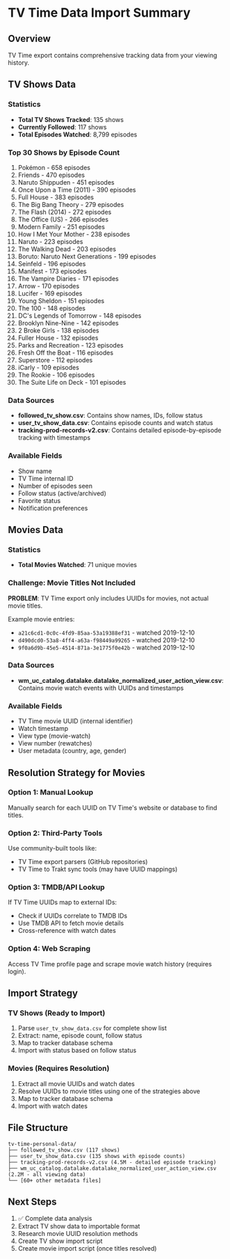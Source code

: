 # TV Time Data Import Summary

## Overview
TV Time export contains comprehensive tracking data from your viewing history.

## TV Shows Data

### Statistics
- **Total TV Shows Tracked**: 135 shows
- **Currently Followed**: 117 shows
- **Total Episodes Watched**: 8,799 episodes

### Top 30 Shows by Episode Count
1. Pokémon - 658 episodes
2. Friends - 470 episodes
3. Naruto Shippuden - 451 episodes
4. Once Upon a Time (2011) - 390 episodes
5. Full House - 383 episodes
6. The Big Bang Theory - 279 episodes
7. The Flash (2014) - 272 episodes
8. The Office (US) - 266 episodes
9. Modern Family - 251 episodes
10. How I Met Your Mother - 238 episodes
11. Naruto - 223 episodes
12. The Walking Dead - 203 episodes
13. Boruto: Naruto Next Generations - 199 episodes
14. Seinfeld - 196 episodes
15. Manifest - 173 episodes
16. The Vampire Diaries - 171 episodes
17. Arrow - 170 episodes
18. Lucifer - 169 episodes
19. Young Sheldon - 151 episodes
20. The 100 - 148 episodes
21. DC's Legends of Tomorrow - 148 episodes
22. Brooklyn Nine-Nine - 142 episodes
23. 2 Broke Girls - 138 episodes
24. Fuller House - 132 episodes
25. Parks and Recreation - 123 episodes
26. Fresh Off the Boat - 116 episodes
27. Superstore - 112 episodes
28. iCarly - 109 episodes
29. The Rookie - 106 episodes
30. The Suite Life on Deck - 101 episodes

### Data Sources
- **followed_tv_show.csv**: Contains show names, IDs, follow status
- **user_tv_show_data.csv**: Contains episode counts and watch status
- **tracking-prod-records-v2.csv**: Contains detailed episode-by-episode tracking with timestamps

### Available Fields
- Show name
- TV Time internal ID
- Number of episodes seen
- Follow status (active/archived)
- Favorite status
- Notification preferences

## Movies Data

### Statistics
- **Total Movies Watched**: 71 unique movies

### Challenge: Movie Titles Not Included
**PROBLEM**: TV Time export only includes UUIDs for movies, not actual movie titles.

Example movie entries:
- `a21c6cd1-0c0c-4fd9-85aa-53a19388ef31` - watched 2019-12-10
- `d490dcd0-53a8-4ff4-a63a-f98449a99265` - watched 2019-12-10
- `9f0a6d9b-45e5-4514-871a-3e1775f0e42b` - watched 2019-12-10

### Data Sources
- **wm_uc_catalog.datalake.datalake_normalized_user_action_view.csv**: Contains movie watch events with UUIDs and timestamps

### Available Fields
- TV Time movie UUID (internal identifier)
- Watch timestamp
- View type (movie-watch)
- View number (rewatches)
- User metadata (country, age, gender)

## Resolution Strategy for Movies

### Option 1: Manual Lookup
Manually search for each UUID on TV Time's website or database to find titles.

### Option 2: Third-Party Tools
Use community-built tools like:
- TV Time export parsers (GitHub repositories)
- TV Time to Trakt sync tools (may have UUID mappings)

### Option 3: TMDB/API Lookup
If TV Time UUIDs map to external IDs:
- Check if UUIDs correlate to TMDB IDs
- Use TMDB API to fetch movie details
- Cross-reference with watch dates

### Option 4: Web Scraping
Access TV Time profile page and scrape movie watch history (requires login).

## Import Strategy

### TV Shows (Ready to Import)
1. Parse `user_tv_show_data.csv` for complete show list
2. Extract: name, episode count, follow status
3. Map to tracker database schema
4. Import with status based on follow status

### Movies (Requires Resolution)
1. Extract all movie UUIDs and watch dates
2. Resolve UUIDs to movie titles using one of the strategies above
3. Map to tracker database schema
4. Import with watch dates

## File Structure
```
tv-time-personal-data/
├── followed_tv_show.csv (117 shows)
├── user_tv_show_data.csv (135 shows with episode counts)
├── tracking-prod-records-v2.csv (4.5M - detailed episode tracking)
├── wm_uc_catalog.datalake.datalake_normalized_user_action_view.csv (2.2M - all viewing data)
└── [60+ other metadata files]
```

## Next Steps
1. ✅ Complete data analysis
2. Extract TV show data to importable format
3. Research movie UUID resolution methods
4. Create TV show import script
5. Create movie import script (once titles resolved)
